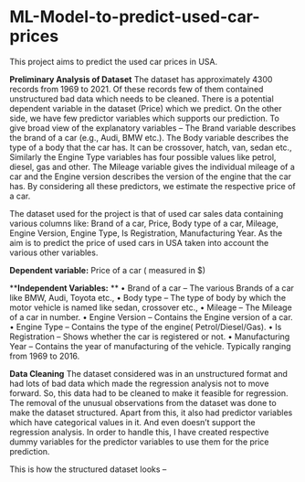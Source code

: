 # ML-Model-to-predict-used-car-prices
This project aims to predict the used car prices in USA. 

**Preliminary Analysis of Dataset**
The dataset has approximately 4300 records from 1969 to 2021. Of these records few of them contained unstructured bad data which needs to be cleaned. There is a potential dependent variable in the dataset (Price) which we predict. On the other side, we have few predictor variables which supports our prediction. To give broad view of the explanatory variables – The Brand variable describes the brand of a car (e.g., Audi, BMW etc.). The Body variable describes the type of a body that the car has. It can be crossover, hatch, van, sedan etc., Similarly the Engine Type variables has four possible values like petrol, diesel, gas and other. The Mileage variable gives the individual mileage of a car and the Engine version describes the version of the engine that the car has. By considering all these predictors, we estimate the respective price of a car.

The dataset used for the project is that of used car sales data containing various columns like: Brand of a car, Price, Body type of a car, Mileage, Engine Version, Engine Type, Is Registration, Manufacturing Year. 
As the aim is to predict the price of used cars in USA taken into account the various other variables.

**Dependent variable:** Price of a car ( measured in $)

****Independent Variables:** ** 
•	Brand of a car – The various Brands of a car like BMW, Audi, Toyota etc.,
•	Body type – The type of body by which the motor vehicle is named like sedan, crossover etc.,
•	Mileage – The Mileage of a car in number.
•	Engine Version – Contains the Engine version of a car.
•	Engine Type – Contains the type of the engine( Petrol/Diesel/Gas).
•	Is Registration – Shows whether the car is registered or not.
•	Manufacturing Year – Contains the year of manufacturing of the vehicle. Typically ranging from 1969 to 2016.

**Data Cleaning**
The dataset considered was in an unstructured format and had lots of bad data which made the regression analysis not to move forward. So, this data had to be cleaned to make it feasible for regression. The removal of the unusual observations from the dataset was done to make the dataset structured.
Apart from this, it also had predictor variables which have categorical values in it. And even doesn’t support the regression analysis. In order to handle this, I have created respective dummy variables for the predictor variables to use them for the price prediction.

This is how the structured dataset looks –







